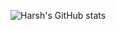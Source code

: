 ![Harsh's GitHub stats](https://github-readme-stats.vercel.app/api?username=tmnrp&show_icons=true&theme=dark)
